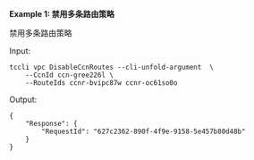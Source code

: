**Example 1: 禁用多条路由策略**

禁用多条路由策略

Input: 

```
tccli vpc DisableCcnRoutes --cli-unfold-argument  \
    --CcnId ccn-gree226l \
    --RouteIds ccnr-bvipc87w ccnr-oc61so0o
```

Output: 
```
{
    "Response": {
        "RequestId": "627c2362-890f-4f9e-9158-5e457b80d48b"
    }
}
```

